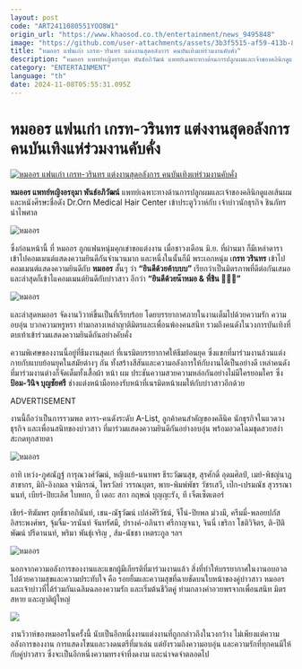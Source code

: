 ```yaml
---
layout: post
code: "ART2411080551YOO8W1"
origin_url: "https://www.khaosod.co.th/entertainment/news_9495848"
image: "https://github.com/user-attachments/assets/3b3f5515-af59-413b-882a-c427c2bb4774"
title: "หมออร แฟนเก่า เกรท-วรินทร แต่งงานสุดอลังการ คนบันเทิงแห่ร่วมงานคับคั่ง"
description: "หมออร แพทย์หญิงอรอุมา พันธ์อภิวัฒน์ แพทย์เฉพาะทางด้านการปลูกผมและเจ้าของคลินิกดูแลเส้นผมและหนังศีรษะชื่อดัง Dr.Orn Medical Hair Center"
category: "ENTERTAINMENT"
language: "th"
date: 2024-11-08T05:55:31.095Z
---
```


# หมออร แฟนเก่า เกรท-วรินทร แต่งงานสุดอลังการ คนบันเทิงแห่ร่วมงานคับคั่ง

[![หมออร แฟนเก่า เกรท-วรินทร แต่งงานสุดอลังการ คนบันเทิงแห่ร่วมงานคับคั่ง](https://www.khaosod.co.th/wpapp/uploads/2024/11/drorn-4.jpg "หมออร แฟนเก่า เกรท-วรินทร แต่งงานสุดอลังการ คนบันเทิงแห่ร่วมงานคับคั่ง")](https://www.khaosod.co.th/wpapp/uploads/2024/11/drorn-4.jpg)

**หมออร แพทย์หญิงอรอุมา พันธ์อภิวัฒน์** แพทย์เฉพาะทางด้านการปลูกผมและเจ้าของคลินิกดูแลเส้นผมและหนังศีรษะชื่อดัง Dr.Orn Medical Hair Center เข้าประตูวิวาห์กับ เจ้าบ่าวนักธุรกิจ ชินภัทร นำไพศาล

![หมออร](https://www.khaosod.co.th/wpapp/uploads/2024/11/drorn-7.jpg)

ซึ่งก่อนหน้านี้ ที่ หมออร ถูกแฟนหนุ่มคุกเข่าขอแต่งงาน เมื่อชาวงเดือน มิ.ย. ที่ผ่านมา ก็มีเหล่าดาราเข้าไปคอมเมนต์แสดงความยินดีกันจำนวนมาก และหนึ่งในนั้นก็มี พระเอกหนุ่ม เ**กรท วรินทร** เข้าไปคอมเมนต์แสดงความยินดีกับ **หมออร** สั้นๆ ว่า **“ยินดีด้วยค้าบบบ”** เรียกว่าเป็นมิตรภาพที่ดีต่อกันเสมอ และล่าสุดก็เข้าไแคอมเมนต์ยินดีกับบ่าวสาว อีกว่า **“ยินดีด้วยน๊าหมอ & พี่ชิน 🤗🫶🏼”**

![หมออร](https://www.khaosod.co.th/wpapp/uploads/2024/11/drorn-2.jpg)

และล่าสุดหมออร จัดงานวิวาห์ขึ้นเป็นที่เรียบร้อย โดยบรรยากาศภายในงานเต็มไปด้วยความรัก ความอบอุ่น บวกความหรูหรา ท่ามกลางเหล่าญาติมิตรและเพื่อนพ้องคนสนิท รวมถึงคนดังในวงการบันเทิงที่ตบเท้าเข้าร่วมแสดงความยินดีกันอย่างคับคั่ง

ความพิเศษของงานนี้อยู่ที่ธีมงานสุดเก๋ ที่เนรมิตบรรยากาศให้ธีมย้อนยุค ซึ่งแขกที่มาร่วมงานล้วนแต่งกายกับแบบย้อนยุคในสมัยต่างๆ กัน ทั้งสร้างสีสันและความอลังการให้กับงานได้เป็นอย่างดี เหล่าคนดังที่มาร่วมงานต่างก็จัดเต็มทั้งเสื้อผ้า หน้า ผม ประชันความสวยความหล่อกันอย่างไม่มีใครยอมใคร ซึ่ง **ป้อม-วินิจ บุญชัยศรี** ช่างแต่งหน้ามือทองรับหน้าที่เนรมิตหน้าผมให้กับบ่าวสาวอีกด้วย

ADVERTISEMENT

งานนี้ถือว่าเป็นการรวมพล ดารา-คนดังระดับ A-List, ลูกค้าคนสำคัญของคลีนิค นักธุรกิจในแวดวงธุรกิจ และเพื่อนสนิทของบ่าวสาว ที่มาร่วมแสดงความยินดีกันอย่างอบอุ่น พร้อมอวดโฉมชุดสวยสง่า สะกดทุกสายตา

![หมออร](https://www.khaosod.co.th/wpapp/uploads/2024/11/drorn-8.jpg)

อาทิ เหว่ง-ภูศณัฎฐ์ การุณวงศ์วัฒน์, หญิงแย้-นนทพร ธีระวัฒนสุข, สุรศักดิ์ อุดมศิลป์, เมย์-พิชญ์นาฏ สาขากร, มิกิ-อิงกมล จามิกรณ์, ไพรวัลย์ วรรณบุตร, พาย-พิมพ์พัชร วัชรเสวี, เป๊ก-เปรมณัช สุวรรณานนท์, เบียร์-ปิยะเลิศ ใบหยก, บี้ เดอะ สกา กฤษณ์ บุญญะรัง, ที เจ็ตเซ็ตเตอร์

เชียร์-ฑิฆัมพร ฤทธิ์ธาอภินันท์, เชน-ณัฐวัฒน์ เปล่งศิริวัธน์, จีโน่-ปิยพล ม่วงมี, ครีมมี่-พลอยปภัส อิสระพงศ์พร, จุ้มจิ้ม-วรนันท์ จันทรัศมี, ปรางค์-อภินรา ศรีกาญจนา, จินนี่ เขริกา โชติวิจิตร, ติ-ปิติพัฒน์ ปรีดานนท์, พริมา พันธุ์เจริญ , ส้ม-นัชชา เหตระกูล ฯลฯ

![หมออร](https://www.khaosod.co.th/wpapp/uploads/2024/11/drorn-9.jpg)

นอกจากความอลังการของงานและแขกผู้มีเกียรติที่มาร่วมงานแล้ว สิ่งที่ทำให้บรรยากาศในงานอบอวลไปด้วยความสุขและความประทับใจ คือ รอยยิ้มและความสุขที่ฉายชัดบนใบหน้าของคู่บ่าวสาว หมออรและเจ้าบ่าวที่ได้ร่วมกันเฉลิมฉลองความรัก และเริ่มต้นชีวิตคู่ ท่ามกลางคำอวยพรจากเพื่อนสนิท มิตรสหาย และญาติผู้ใหญ่

![](https://www.khaosod.co.th/wpapp/uploads/2024/11/drorn-10.jpg)

งานวิวาห์ของหมออรในครั้งนี้ นับเป็นอีกหนึ่งงานแต่งงานที่ถูกกล่าวถึงในวงกว้าง ไม่เพียงแต่ความอลังการของงาน การแสดงโขนและวงดนตรีที่มาเล่น แต่ยังรวมถึงความอบอุ่น และความรักที่ทุกคนมีให้กับคู่บ่าวสาว ซึ่งจะเป็นอีกหนึ่งความทรงจำที่งดงาม และน่าจดจำตลอดไป